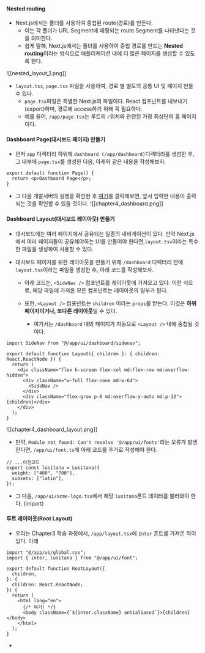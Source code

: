 
#### Nested routing

 - Next.js에서는 폴더를 사용하여 중첩된 route(경로)를 만든다. 
	- 이는 각 폴더가 URL Segment에 매핑되는 route Segment를 나타낸다는 것을 의미한다.
	- 쉽게 말해, Next.js에서는 폴더를 사용하여 중첩 경로를 만드는 **Nested routing**이라는 방식으로 애플리케이션 내에 더 많은 페이지를 생성할 수 있도록 한다.

![[nested_layout_1.png]]
- `layout.tsx`, `page.tsx` 파일을 사용하여, 경로 별 별도의 공통 UI 및 페이지 만들 수 있다.
	- `page.tsx`파일은 특별한 Next.js의 파일이다. React 컴포넌트를 내보내기(export)하며, 경로에 access하기 위해 꼭 필요하다.
	- 예를 들어, `/app/page.tsx`는 루트의 `/`위치와 관련된 가장 최상단의 홈 페이지이다.


#### Dashboard Page(대시보드 페이지) 만들기

- 먼저 `app` 디렉터리 하위에 `dashboard (/app/dashboard)`디렉터리를 생성한 후, 그 내부에 `page.tsx`를 생성한 다음, 아래와 같은 내용을 작성해보자.
```tsx
export default function Page() {
  return <p>Dashboard Page</p>;
}
```

- 그 다음 개발서버의 실행을 확인한 후 [여기](http://localhost:3000/dashboard)를 클릭해보면, 앞서 입력한 내용이 출력되는 것을 확인할 수 있을 것이다.
![[chapter4_dashboard.png]]


#### Dashboard Layout(대시보드 레이아웃) 만들기

- 대시보드에는 여러 페이지에서 공유되는 일종의 내비게이션이 있다. 만약 Next.js에서 여러 페이지들이 공유해야하는 UI를 만들어야 한다면,`layout.tsx`이라는 특수한 파일을 생성하여 사용할 수 있다.

- 대시보드 페이지를 위한 레이아웃을 만들기 위해 `/dashboard` 디렉터리 안에 `layout.tsx`이라는 파일을 생성한 후, 아래 코드를 작성해보자.
	- 아래 코드는, `<SideNav />` 컴포넌트를 레이아웃에 가져오고 있다. 이런 식으로, 해당 파일에 가져온 모든 컴포넌트는 레이아웃의 일부가 된다.
	
	- 또한, `<Layout />` 컴포넌트는 `children` 이라는 `props`를 받는다. 이것은 **하위 페이지이거나, 또다른 레이아웃**일 수 있다.
		- 여기서는 `/dashboard` 내의 페이지가 자동으로 `<Layout />` 내에 중첩될 것이다.
```tsx
import SideNav from "@/app/ui/dashboard/sidenav";

export default function Layout({ children }: { children: React.ReactNode }) {
  return (
    <div className="flex h-screen flex-col md:flex-row md:overflow-hidden">
      <div className="w-full flex-none md:w-64">
        <SideNav />
      </div>
      <div className="flex-grow p-6 md:overflow-y-auto md:p-12">{children}</div>
    </div>
  );
}
```
![[chapter4_dashboard_layout.png]]

- 만약, `Module not found: Can't resolve '@/app/ui/fonts'`라는 오류가 발생한다면, `/app/ui/font.ts`에 아래 코드를 추가로 작성해야 한다.
```tsx
// ...이전코드
export const lusitana = Lusitana({
  weight: ["400", "700"],
  subsets: ["latin"],
});
```

- 그 다음, `/app/ui/acme-logo.tsx`에서 해당 `lusitana`폰트 데이터를 불러와야 한다. (import)



#### 루트 레이아웃(Root Layout)

- 우리는 Chapter3 학습 과정에서, `/app/layout.tsx`에 `Inter` 폰트를 가져온 적이 있다. 아래
```tsx
import "@/app/ui/global.css";
import { inter, lusitana } from "@/app/ui/font";

export default function RootLayout({
  children,
}: {
  children: React.ReactNode;
}) {
  return (
    <html lang="en">
      {/* 여기! */}
      <body className={`${inter.className} antialiased`}>{children}</body>
    </html>
  );
}
```

- 